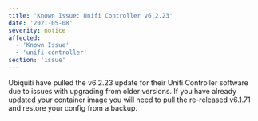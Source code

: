 ```yaml
---
title: 'Known Issue: Unifi Controller v6.2.23'
date: '2021-05-08'
severity: notice
affected:
  - 'Known Issue'
  - 'unifi-controller'
section: 'issue'
---
```


Ubiquiti have pulled the v6.2.23 update for their Unifi Controller software due to issues with upgrading from older versions. If you have already updated your container image you will need to pull the re-released v6.1.71 and restore your config from a backup.
